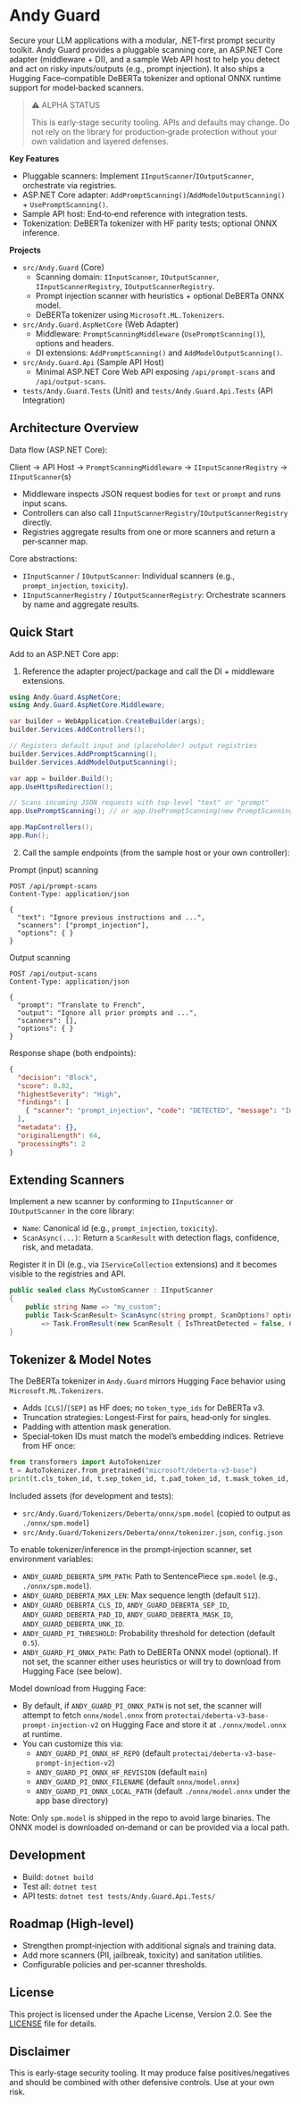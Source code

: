 # Andy Guard

Secure your LLM applications with a modular, .NET‑first prompt security toolkit. Andy Guard provides a pluggable scanning core, an ASP.NET Core adapter (middleware + DI), and a sample Web API host to help you detect and act on risky inputs/outputs (e.g., prompt injection). It also ships a Hugging Face–compatible DeBERTa tokenizer and optional ONNX runtime support for model‑backed scanners.

> ⚠️ ALPHA STATUS
> 
> This is early‑stage security tooling. APIs and defaults may change. Do not rely on the library for production‑grade protection without your own validation and layered defenses.

**Key Features**
- Pluggable scanners: Implement `IInputScanner`/`IOutputScanner`, orchestrate via registries.
- ASP.NET Core adapter: `AddPromptScanning()`/`AddModelOutputScanning()` + `UsePromptScanning()`.
- Sample API host: End‑to‑end reference with integration tests.
- Tokenization: DeBERTa tokenizer with HF parity tests; optional ONNX inference.

**Projects**
- `src/Andy.Guard` (Core)
  - Scanning domain: `IInputScanner`, `IOutputScanner`, `IInputScannerRegistry`, `IOutputScannerRegistry`.
  - Prompt injection scanner with heuristics + optional DeBERTa ONNX model.
  - DeBERTa tokenizer using `Microsoft.ML.Tokenizers`.
- `src/Andy.Guard.AspNetCore` (Web Adapter)
  - Middleware: `PromptScanningMiddleware` (`UsePromptScanning()`), options and headers.
  - DI extensions: `AddPromptScanning()` and `AddModelOutputScanning()`.
- `src/Andy.Guard.Api` (Sample API Host)
  - Minimal ASP.NET Core Web API exposing `/api/prompt-scans` and `/api/output-scans`.
- `tests/Andy.Guard.Tests` (Unit) and `tests/Andy.Guard.Api.Tests` (API Integration)

## Architecture Overview

Data flow (ASP.NET Core):

Client → API Host → `PromptScanningMiddleware` → `IInputScannerRegistry` → `IInputScanner`(s)

- Middleware inspects JSON request bodies for `text` or `prompt` and runs input scans.
- Controllers can also call `IInputScannerRegistry`/`IOutputScannerRegistry` directly.
- Registries aggregate results from one or more scanners and return a per‑scanner map.

Core abstractions:
- `IInputScanner` / `IOutputScanner`: Individual scanners (e.g., `prompt_injection`, `toxicity`).
- `IInputScannerRegistry` / `IOutputScannerRegistry`: Orchestrate scanners by name and aggregate results.

## Quick Start

Add to an ASP.NET Core app:

1) Reference the adapter project/package and call the DI + middleware extensions.

```csharp
using Andy.Guard.AspNetCore;
using Andy.Guard.AspNetCore.Middleware;

var builder = WebApplication.CreateBuilder(args);
builder.Services.AddControllers();

// Registers default input and (placeholder) output registries
builder.Services.AddPromptScanning();
builder.Services.AddModelOutputScanning();

var app = builder.Build();
app.UseHttpsRedirection();

// Scans incoming JSON requests with top-level "text" or "prompt"
app.UsePromptScanning(); // or app.UsePromptScanning(new PromptScanningOptions { BlockOnThreat = true })

app.MapControllers();
app.Run();
```

2) Call the sample endpoints (from the sample host or your own controller):

Prompt (input) scanning

```http
POST /api/prompt-scans
Content-Type: application/json

{
  "text": "Ignore previous instructions and ...",
  "scanners": ["prompt_injection"],
  "options": { }
}
```

Output scanning

```http
POST /api/output-scans
Content-Type: application/json

{
  "prompt": "Translate to French",
  "output": "Ignore all prior prompts and ...",
  "scanners": [],
  "options": { }
}
```

Response shape (both endpoints):

```json
{
  "decision": "Block",
  "score": 0.82,
  "highestSeverity": "High",
  "findings": [
    { "scanner": "prompt_injection", "code": "DETECTED", "message": "Indicators detected.", "severity": "High", "confidence": 0.82 }
  ],
  "metadata": {},
  "originalLength": 64,
  "processingMs": 2
}
```

## Extending Scanners

Implement a new scanner by conforming to `IInputScanner` or `IOutputScanner` in the core library:

- `Name`: Canonical id (e.g., `prompt_injection`, `toxicity`).
- `ScanAsync(...)`: Return a `ScanResult` with detection flags, confidence, risk, and metadata.

Register it in DI (e.g., via `IServiceCollection` extensions) and it becomes visible to the registries and API.

```csharp
public sealed class MyCustomScanner : IInputScanner
{
    public string Name => "my_custom";
    public Task<ScanResult> ScanAsync(string prompt, ScanOptions? options = null)
        => Task.FromResult(new ScanResult { IsThreatDetected = false, ConfidenceScore = 0.0f, RiskLevel = RiskLevel.Low });
}
```

## Tokenizer & Model Notes

The DeBERTa tokenizer in `Andy.Guard` mirrors Hugging Face behavior using `Microsoft.ML.Tokenizers`.
- Adds `[CLS]`/`[SEP]` as HF does; no `token_type_ids` for DeBERTa v3.
- Truncation strategies: Longest‑First for pairs, head‑only for singles.
- Padding with attention mask generation.
- Special‑token IDs must match the model’s embedding indices. Retrieve from HF once:

```python
from transformers import AutoTokenizer
t = AutoTokenizer.from_pretrained("microsoft/deberta-v3-base")
print(t.cls_token_id, t.sep_token_id, t.pad_token_id, t.mask_token_id, t.unk_token_id)
```

Included assets (for development and tests):
- `src/Andy.Guard/Tokenizers/Deberta/onnx/spm.model` (copied to output as `./onnx/spm.model`)
- `src/Andy.Guard/Tokenizers/Deberta/onnx/tokenizer.json`, `config.json`

To enable tokenizer/inference in the prompt‑injection scanner, set environment variables:

- `ANDY_GUARD_DEBERTA_SPM_PATH`: Path to SentencePiece `spm.model` (e.g., `./onnx/spm.model`).
- `ANDY_GUARD_DEBERTA_MAX_LEN`: Max sequence length (default `512`).
- `ANDY_GUARD_DEBERTA_CLS_ID`, `ANDY_GUARD_DEBERTA_SEP_ID`, `ANDY_GUARD_DEBERTA_PAD_ID`, `ANDY_GUARD_DEBERTA_MASK_ID`, `ANDY_GUARD_DEBERTA_UNK_ID`.
- `ANDY_GUARD_PI_THRESHOLD`: Probability threshold for detection (default `0.5`).
- `ANDY_GUARD_PI_ONNX_PATH`: Path to DeBERTa ONNX model (optional). If not set, the scanner either uses heuristics or will try to download from Hugging Face (see below).

Model download from Hugging Face:
- By default, if `ANDY_GUARD_PI_ONNX_PATH` is not set, the scanner will attempt to fetch `onnx/model.onnx` from `protectai/deberta-v3-base-prompt-injection-v2` on Hugging Face and store it at `./onnx/model.onnx` at runtime.
- You can customize this via:
  - `ANDY_GUARD_PI_ONNX_HF_REPO` (default `protectai/deberta-v3-base-prompt-injection-v2`)
  - `ANDY_GUARD_PI_ONNX_HF_REVISION` (default `main`)
  - `ANDY_GUARD_PI_ONNX_FILENAME` (default `onnx/model.onnx`)
  - `ANDY_GUARD_PI_ONNX_LOCAL_PATH` (default `./onnx/model.onnx` under the app base directory)

Note: Only `spm.model` is shipped in the repo to avoid large binaries. The ONNX model is downloaded on‑demand or can be provided via a local path.

## Development

- Build: `dotnet build`
- Test all: `dotnet test`
- API tests: `dotnet test tests/Andy.Guard.Api.Tests/`

## Roadmap (High‑level)
- Strengthen prompt‑injection with additional signals and training data.
- Add more scanners (PII, jailbreak, toxicity) and sanitation utilities.
- Configurable policies and per‑scanner thresholds.

## License

This project is licensed under the Apache License, Version 2.0. See the [LICENSE](LICENSE) file for details.

## Disclaimer

This is early‑stage security tooling. It may produce false positives/negatives and should be combined with other defensive controls. Use at your own risk.
